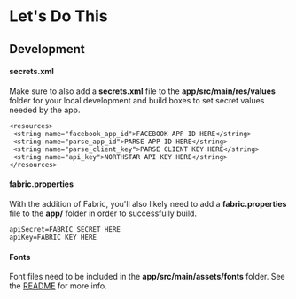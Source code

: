 # Let's Do This

## Development

#### secrets.xml

Make sure to also add a __secrets.xml__ file to the __app/src/main/res/values__ folder for your local development and build boxes to set secret values needed by the app.

```
<resources>
 <string name="facebook_app_id">FACEBOOK APP ID HERE</string>
 <string name="parse_app_id">PARSE APP ID HERE</string>
 <string name="parse_client_key">PARSE CLIENT KEY HERE</string>
 <string name="api_key">NORTHSTAR API KEY HERE</string>
</resources>
```

#### fabric.properties

With the addition of Fabric, you'll also likely need to add a __fabric.properties__ file to the __app/__ folder in order to successfully build.

```
apiSecret=FABRIC SECRET HERE
apiKey=FABRIC KEY HERE
```

#### Fonts

Font files need to be included in the __app/src/main/assets/fonts__ folder. See the [README](https://github.com/DoSomething/LetsDoThis-Android/blob/master/app/src/main/assets/fonts/README.md) for more info.
